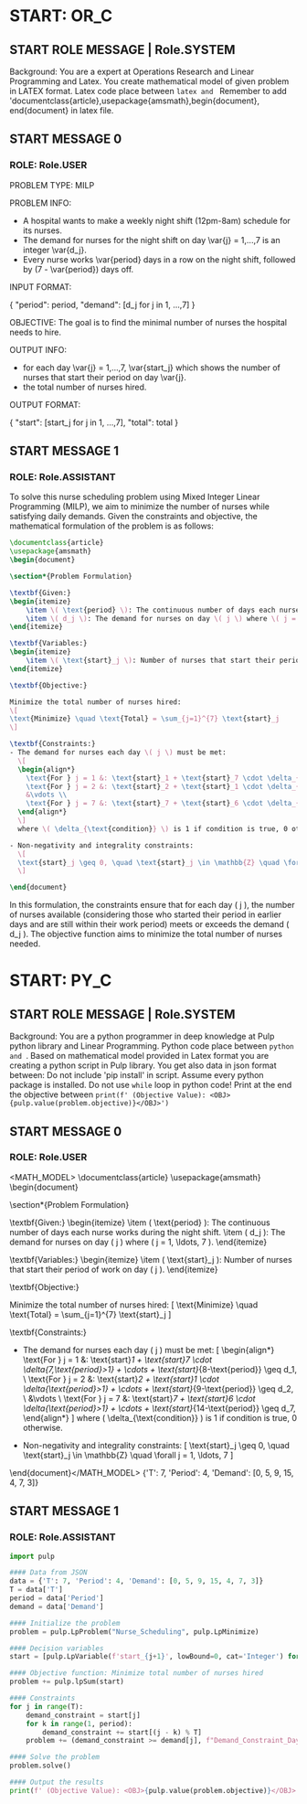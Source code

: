 # START: OR_C 
## START ROLE MESSAGE | Role.SYSTEM 
Background: You are a expert at Operations Research and Linear Programming and Latex. You create mathematical model of given problem in LATEX format. Latex code place between ```latex and ``` Remember to add 'documentclass{article},usepackage{amsmath},begin{document}, end{document} in latex file. 
## START MESSAGE 0 
### ROLE: Role.USER
<DESCRIPTION>
PROBLEM TYPE: MILP

PROBLEM INFO: 
- A hospital wants to make a weekly night shift (12pm-8am) schedule for its nurses. 
- The demand for nurses for the night shift on day \var{j} = 1,...,7 is an integer \var{d_j}. 
- Every nurse works \var{period} days in a row on the night shift, followed by (7 - \var{period}) days off.


INPUT FORMAT: 

{
    "period": period,
    "demand": [d_j for j in 1, ...,7]
}

OBJECTIVE: The goal is to find the minimal number of nurses the hospital needs to hire. 

OUTPUT INFO: 

- for each day \var{j} = 1,...,7, \var{start_j} which shows the number of nurses that start their period on day \var{j}.
- the total number of nurses hired.

OUTPUT FORMAT:

{
    "start": [start_j for j in 1, ...,7],
    "total": total
}


</DESCRIPTION>


## START MESSAGE 1 
### ROLE: Role.ASSISTANT
To solve this nurse scheduling problem using Mixed Integer Linear Programming (MILP), we aim to minimize the number of nurses while satisfying daily demands. Given the constraints and objective, the mathematical formulation of the problem is as follows:

```latex
\documentclass{article}
\usepackage{amsmath}
\begin{document}

\section*{Problem Formulation}

\textbf{Given:}
\begin{itemize}
    \item \( \text{period} \): The continuous number of days each nurse works during the night shift.
    \item \( d_j \): The demand for nurses on day \( j \) where \( j = 1, \ldots, 7 \).
\end{itemize}

\textbf{Variables:}
\begin{itemize}
    \item \( \text{start}_j \): Number of nurses that start their period of work on day \( j \).
\end{itemize}

\textbf{Objective:}

Minimize the total number of nurses hired:
\[
\text{Minimize} \quad \text{Total} = \sum_{j=1}^{7} \text{start}_j
\]

\textbf{Constraints:}
- The demand for nurses each day \( j \) must be met:
  \[
  \begin{align*}
    \text{For } j = 1 &: \text{start}_1 + \text{start}_7 \cdot \delta_{7,\text{period}>1} + \cdots + \text{start}_{8-\text{period}} \geq d_1, \\
    \text{For } j = 2 &: \text{start}_2 + \text{start}_1 \cdot \delta_{\text{period}>1} + \cdots + \text{start}_{9-\text{period}} \geq d_2, \\
    &\vdots \\
    \text{For } j = 7 &: \text{start}_7 + \text{start}_6 \cdot \delta_{\text{period}>1} + \cdots + \text{start}_{14-\text{period}} \geq d_7,
  \end{align*}
  \]
  where \( \delta_{\text{condition}} \) is 1 if condition is true, 0 otherwise.

- Non-negativity and integrality constraints:
  \[
  \text{start}_j \geq 0, \quad \text{start}_j \in \mathbb{Z} \quad \forall j = 1, \ldots, 7
  \]

\end{document}
```

In this formulation, the constraints ensure that for each day \( j \), the number of nurses available (considering those who started their period in earlier days and are still within their work period) meets or exceeds the demand \( d_j \). The objective function aims to minimize the total number of nurses needed.

# START: PY_C 
## START ROLE MESSAGE | Role.SYSTEM 
Background: You are a python programmer in deep knowledge at Pulp python library and Linear Programming. Python code place between ```python and ```. Based on mathematical model provided in Latex format you are creating a python script in Pulp library. You get also data in json format between: <DATA></DATA> Do not include 'pip install' in script. Assume every python package is installed. Do not use `while` loop in python code! Print at the end the objective between <OBJ></OBJ> `print(f' (Objective Value): <OBJ>{pulp.value(problem.objective)}</OBJ>')` 
## START MESSAGE 0 
### ROLE: Role.USER
<MATH_MODEL>
\documentclass{article}
\usepackage{amsmath}
\begin{document}

\section*{Problem Formulation}

\textbf{Given:}
\begin{itemize}
    \item \( \text{period} \): The continuous number of days each nurse works during the night shift.
    \item \( d_j \): The demand for nurses on day \( j \) where \( j = 1, \ldots, 7 \).
\end{itemize}

\textbf{Variables:}
\begin{itemize}
    \item \( \text{start}_j \): Number of nurses that start their period of work on day \( j \).
\end{itemize}

\textbf{Objective:}

Minimize the total number of nurses hired:
\[
\text{Minimize} \quad \text{Total} = \sum_{j=1}^{7} \text{start}_j
\]

\textbf{Constraints:}
- The demand for nurses each day \( j \) must be met:
  \[
  \begin{align*}
    \text{For } j = 1 &: \text{start}_1 + \text{start}_7 \cdot \delta_{7,\text{period}>1} + \cdots + \text{start}_{8-\text{period}} \geq d_1, \\
    \text{For } j = 2 &: \text{start}_2 + \text{start}_1 \cdot \delta_{\text{period}>1} + \cdots + \text{start}_{9-\text{period}} \geq d_2, \\
    &\vdots \\
    \text{For } j = 7 &: \text{start}_7 + \text{start}_6 \cdot \delta_{\text{period}>1} + \cdots + \text{start}_{14-\text{period}} \geq d_7,
  \end{align*}
  \]
  where \( \delta_{\text{condition}} \) is 1 if condition is true, 0 otherwise.

- Non-negativity and integrality constraints:
  \[
  \text{start}_j \geq 0, \quad \text{start}_j \in \mathbb{Z} \quad \forall j = 1, \ldots, 7
  \]

\end{document}</MATH_MODEL>
<DATA>
{'T': 7, 'Period': 4, 'Demand': [0, 5, 9, 15, 4, 7, 3]}</DATA>


## START MESSAGE 1 
### ROLE: Role.ASSISTANT
```python
import pulp

#### Data from JSON
data = {'T': 7, 'Period': 4, 'Demand': [0, 5, 9, 15, 4, 7, 3]}
T = data['T']
period = data['Period']
demand = data['Demand']

#### Initialize the problem
problem = pulp.LpProblem("Nurse_Scheduling", pulp.LpMinimize)

#### Decision variables
start = [pulp.LpVariable(f'start_{j+1}', lowBound=0, cat='Integer') for j in range(T)]

#### Objective function: Minimize total number of nurses hired
problem += pulp.lpSum(start)

#### Constraints
for j in range(T):
    demand_constraint = start[j]
    for k in range(1, period):
        demand_constraint += start[(j - k) % T]
    problem += (demand_constraint >= demand[j], f"Demand_Constraint_Day_{j+1}")

#### Solve the problem
problem.solve()

#### Output the results
print(f' (Objective Value): <OBJ>{pulp.value(problem.objective)}</OBJ>')
```

